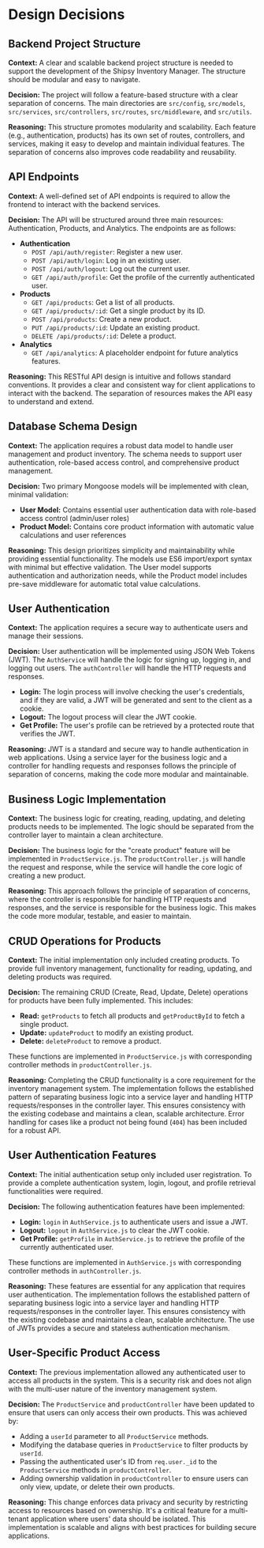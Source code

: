 # Design Decisions

## Backend Project Structure

**Context:** A clear and scalable backend project structure is needed to support the development of the Shipsy Inventory Manager. The structure should be modular and easy to navigate.

**Decision:** The project will follow a feature-based structure with a clear separation of concerns. The main directories are `src/config`, `src/models`, `src/services`, `src/controllers`, `src/routes`, `src/middleware`, and `src/utils`.

**Reasoning:** This structure promotes modularity and scalability. Each feature (e.g., authentication, products) has its own set of routes, controllers, and services, making it easy to develop and maintain individual features. The separation of concerns also improves code readability and reusability.

## API Endpoints

**Context:** A well-defined set of API endpoints is required to allow the frontend to interact with the backend services.

**Decision:** The API will be structured around three main resources: Authentication, Products, and Analytics. The endpoints are as follows:

*   **Authentication**
    *   `POST /api/auth/register`: Register a new user.
    *   `POST /api/auth/login`: Log in an existing user.
    *   `POST /api/auth/logout`: Log out the current user.
    *   `GET /api/auth/profile`: Get the profile of the currently authenticated user.
*   **Products**
    *   `GET /api/products`: Get a list of all products.
    *   `GET /api/products/:id`: Get a single product by its ID.
    *   `POST /api/products`: Create a new product.
    *   `PUT /api/products/:id`: Update an existing product.
    *   `DELETE /api/products/:id`: Delete a product.
*   **Analytics**
    *   `GET /api/analytics`: A placeholder endpoint for future analytics features.

**Reasoning:** This RESTful API design is intuitive and follows standard conventions. It provides a clear and consistent way for client applications to interact with the backend. The separation of resources makes the API easy to understand and extend.

## Database Schema Design

**Context:** The application requires a robust data model to handle user management and product inventory. The schema needs to support user authentication, role-based access control, and comprehensive product management.

**Decision:** Two primary Mongoose models will be implemented with clean, minimal validation:

*   **User Model:** Contains essential user authentication data with role-based access control (admin/user roles)
*   **Product Model:** Contains core product information with automatic value calculations and user references

**Reasoning:** This design prioritizes simplicity and maintainability while providing essential functionality. The models use ES6 import/export syntax with minimal but effective validation. The User model supports authentication and authorization needs, while the Product model includes pre-save middleware for automatic total value calculations.

## User Authentication

**Context:** The application requires a secure way to authenticate users and manage their sessions.

**Decision:** User authentication will be implemented using JSON Web Tokens (JWT). The `AuthService` will handle the logic for signing up, logging in, and logging out users. The `authController` will handle the HTTP requests and responses.

*   **Login:** The login process will involve checking the user's credentials, and if they are valid, a JWT will be generated and sent to the client as a cookie.
*   **Logout:** The logout process will clear the JWT cookie.
*   **Get Profile:** The user's profile can be retrieved by a protected route that verifies the JWT.

**Reasoning:** JWT is a standard and secure way to handle authentication in web applications. Using a service layer for the business logic and a controller for handling requests and responses follows the principle of separation of concerns, making the code more modular and maintainable.

## Business Logic Implementation

**Context:** The business logic for creating, reading, updating, and deleting products needs to be implemented. The logic should be separated from the controller layer to maintain a clean architecture.

**Decision:** The business logic for the "create product" feature will be implemented in `ProductService.js`. The `productController.js` will handle the request and response, while the service will handle the core logic of creating a new product.

**Reasoning:** This approach follows the principle of separation of concerns, where the controller is responsible for handling HTTP requests and responses, and the service is responsible for the business logic. This makes the code more modular, testable, and easier to maintain.

## CRUD Operations for Products

**Context:** The initial implementation only included creating products. To provide full inventory management, functionality for reading, updating, and deleting products was required.

**Decision:** The remaining CRUD (Create, Read, Update, Delete) operations for products have been fully implemented. This includes:
- **Read:** `getProducts` to fetch all products and `getProductById` to fetch a single product.
- **Update:** `updateProduct` to modify an existing product.
- **Delete:** `deleteProduct` to remove a product.

These functions are implemented in `ProductService.js` with corresponding controller methods in `productController.js`.

**Reasoning:** Completing the CRUD functionality is a core requirement for the inventory management system. The implementation follows the established pattern of separating business logic into a service layer and handling HTTP requests/responses in the controller layer. This ensures consistency with the existing codebase and maintains a clean, scalable architecture. Error handling for cases like a product not being found (`404`) has been included for a robust API.


## User Authentication Features

**Context:** The initial authentication setup only included user registration. To provide a complete authentication system, login, logout, and profile retrieval functionalities were required.

**Decision:** The following authentication features have been implemented:
- **Login:** `login` in `AuthService.js` to authenticate users and issue a JWT.
- **Logout:** `logout` in `AuthService.js` to clear the JWT cookie.
- **Get Profile:** `getProfile` in `AuthService.js` to retrieve the profile of the currently authenticated user.

These functions are implemented in `AuthService.js` with corresponding controller methods in `authController.js`.

**Reasoning:** These features are essential for any application that requires user authentication. The implementation follows the established pattern of separating business logic into a service layer and handling HTTP requests/responses in the controller layer. This ensures consistency with the existing codebase and maintains a clean, scalable architecture. The use of JWTs provides a secure and stateless authentication mechanism.

## User-Specific Product Access

**Context:** The previous implementation allowed any authenticated user to access all products in the system. This is a security risk and does not align with the multi-user nature of the inventory management system.

**Decision:** The `ProductService` and `productController` have been updated to ensure that users can only access their own products. This was achieved by:
- Adding a `userId` parameter to all `ProductService` methods.
- Modifying the database queries in `ProductService` to filter products by `userId`.
- Passing the authenticated user's ID from `req.user._id` to the `ProductService` methods in `productController`.
- Adding ownership validation in `productController` to ensure users can only view, update, or delete their own products.

**Reasoning:** This change enforces data privacy and security by restricting access to resources based on ownership. It's a critical feature for a multi-tenant application where users' data should be isolated. This implementation is scalable and aligns with best practices for building secure applications.